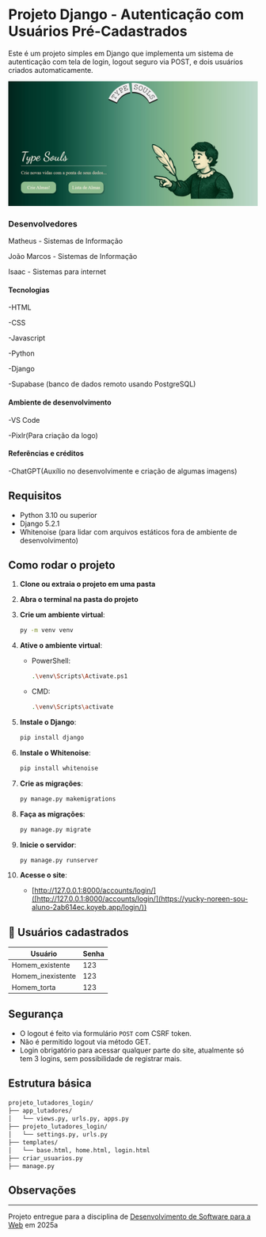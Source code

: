 # Projeto Django - Autenticação com Usuários Pré-Cadastrados

Este é um projeto simples em Django que implementa um sistema de autenticação com tela de login, logout seguro via POST, e dois usuários criados automaticamente.

![Screenshot do Site](projeto_lutadores/staticfiles/screenshot_typesouls.jpg "Screenshot do projeto")

### Desenvolvedores
Matheus - Sistemas de Informação

João Marcos - Sistemas de Informação

Isaac - Sistemas para internet

#### Tecnologias
-HTML

-CSS

-Javascript

-Python

-Django

-Supabase (banco de dados remoto usando PostgreSQL)

#### Ambiente de desenvolvimento
-VS Code

-Pixlr(Para criação da logo)

#### Referências e créditos
-ChatGPT(Auxílio no desenvolvimente e criação de algumas imagens)

##  Requisitos

- Python 3.10 ou superior
- Django 5.2.1
- Whitenoise (para lidar com arquivos estáticos fora de ambiente de desenvolvimento)

##  Como rodar o projeto

1. **Clone ou extraia o projeto em uma pasta**
2. **Abra o terminal na pasta do projeto**
3. **Crie um ambiente virtual**:
   ```bash
   py -m venv venv
   ```
4. **Ative o ambiente virtual**:

   - PowerShell:
     ```bash
     .\venv\Scripts\Activate.ps1
     ```

   - CMD:
     ```bash
     .\venv\Scripts\activate
     ```

5. **Instale o Django**:
   ```bash
   pip install django
   ```
6. **Instale o Whitenoise**:
   ```bash
   pip install whitenoise
   ```

7. **Crie as migrações**:
   ```bash
   py manage.py makemigrations
   ```

7. **Faça as migrações**:
   ```bash
   py manage.py migrate
   ```

8. **Inicie o servidor**:
   ```bash
   py manage.py runserver
   ```

9. **Acesse o site**:
   - [http://127.0.0.1:8000/accounts/login/]([http://127.0.0.1:8000/accounts/login/](https://yucky-noreen-sou-aluno-2ab614ec.koyeb.app/login/))

## 👤 Usuários cadastrados

| Usuário             |Senha |
|---------------------|------|
| Homem_existente     | 123  |
| Homem_inexistente   | 123  |
| Homem_torta         | 123  |

##  Segurança

- O logout é feito via formulário `POST` com CSRF token.
- Não é permitido logout via método GET.
- Login obrigatório para acessar qualquer parte do site, atualmente só tem 3 logins, sem possibilidade de registrar mais.

##  Estrutura básica

```
projeto_lutadores_login/
├── app_lutadores/
│   └── views.py, urls.py, apps.py
├── projeto_lutadores_login/
│   └── settings.py, urls.py
├── templates/
│   └── base.html, home.html, login.html
├── criar_usuarios.py
├── manage.py
```

##  Observações



---
Projeto entregue para a disciplina de [Desenvolvimento de Software para a Web](http://github.com/andreainfufsm/elc1090-2025a) em 2025a
